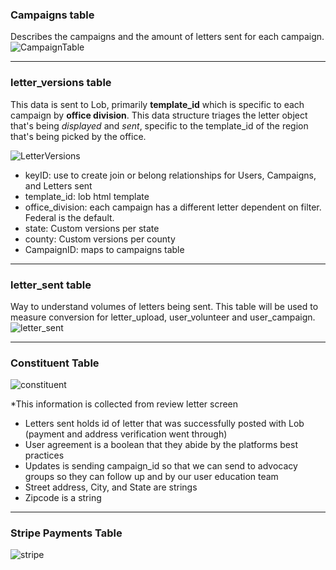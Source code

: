 ### Campaigns table
Describes the campaigns and the amount of letters sent for each campaign.
![CampaignTable](https://user-images.githubusercontent.com/66452376/142286849-cc5f817c-8503-4b76-93a0-3902b030f25e.png)

***

### letter_versions table
This data is sent to Lob, primarily **template_id** which is specific to each campaign by **office division**.
This data structure triages the letter object that's being _displayed_ and _sent_, specific to the template_id of the region that's being picked by the office.

​​![LetterVersions](https://user-images.githubusercontent.com/66452376/142286635-02c098db-fa85-4922-952b-0a21abc05a0e.png)

* keyID: use to create join or belong relationships for Users, Campaigns, and Letters sent
* template_id: lob html template
* office_division: each campaign has a different letter dependent on filter. Federal is the default.
* state: Custom versions per state
* county: Custom versions per county
* CampaignID: maps to campaigns table 

***

### letter_sent table
Way to understand volumes of letters being sent. This table will be used to measure conversion for letter_upload, user_volunteer and user_campaign. 
![letter_sent](https://user-images.githubusercontent.com/66452376/142287216-168da2ae-9bb6-48b7-a713-12f2ecc06ed8.png)

***

### Constituent Table
![constituent](https://user-images.githubusercontent.com/66452376/142287512-31914818-416b-4c14-b660-1c77abe39167.png)

*This information is collected from review letter screen
* Letters sent holds id of letter that was successfully posted with Lob (payment and address verification went through) 
* User agreement is a boolean that they abide by the platforms best practices 
* Updates is sending campaign_id so that we can send to advocacy groups so they can follow up and by our user education team 
* Street address, City, and State are strings
* Zipcode is a string

***

### Stripe Payments Table
![stripe](https://user-images.githubusercontent.com/66452376/142288686-d305f0e1-c83a-4f7e-bb54-96b37cf39e68.png)



